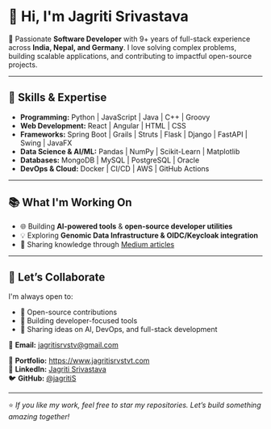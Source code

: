 # 👋 Hi, I'm Jagriti Srivastava  

🚀 Passionate **Software Developer** with 9+ years of full-stack experience across **India, Nepal, and Germany**. I love solving complex problems, building scalable applications, and contributing to impactful open-source projects.  

---

## 🌟 Skills & Expertise  

- **Programming:** Python | JavaScript | Java | C++ | Groovy  
- **Web Development:** React | Angular | HTML | CSS  
- **Frameworks:** Spring Boot | Grails | Struts | Flask | Django | FastAPI | Swing | JavaFX  
- **Data Science & AI/ML:** Pandas | NumPy | Scikit-Learn | Matplotlib  
- **Databases:** MongoDB | MySQL | PostgreSQL | Oracle  
- **DevOps & Cloud:** Docker | CI/CD | AWS | GitHub Actions  

---

## 📚 What I'm Working On  
- 🌐 Building **AI-powered tools** & **open-source developer utilities**  
- 💡 Exploring **Genomic Data Infrastructure & OIDC/Keycloak integration**  
- 📝 Sharing knowledge through [Medium articles](https://medium.com/@jagritiS)  

---

## 🤝 Let’s Collaborate  
I'm always open to:  
- 🔹 Open-source contributions  
- 🔹 Building developer-focused tools  
- 🔹 Sharing ideas on AI, DevOps, and full-stack development  

📧 **Email:** jagritisrvstv@gmail.com

📧 **Portfolio:** https://www.jagritisrvstvt.com  
🔗 **LinkedIn:** [Jagriti Srivastava](https://www.linkedin.com/in/jagritisrivastava/)  
🐦 **GitHub:** [@jagritiS](https://github.com/jagritiS)  

---

⭐️ *If you like my work, feel free to star my repositories. Let’s build something amazing together!*  

